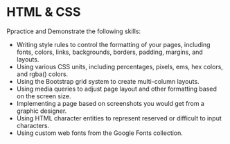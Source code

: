 # HTML & CSS

Ppractice and Demonstrate the following skills:

*   Writing style rules to control the formatting of your pages, including fonts, colors, links, backgrounds, borders, padding, margins, and layouts.
*   Using various CSS units, including percentages, pixels, ems, hex colors, and rgba() colors.
*   Using the Bootstrap grid system to create multi-column layouts.
*   Using media queries to adjust page layout and other formatting based on the screen size.
*   Implementing a page based on screenshots you would get from a graphic designer.
*   Using HTML character entities to represent reserved or difficult to input characters.
*   Using custom web fonts from the Google Fonts collection.


